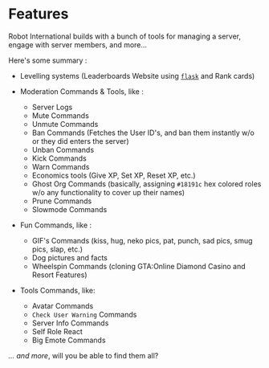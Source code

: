 # Features

Robot International builds with a bunch of tools for managing a server, engage with server members, and more...

Here's some summary :

- Levelling systems (Leaderboards Website using [`flask`](https://flask.palletsprojects.com/) and Rank cards)

- Moderation Commands & Tools, like :
    - Server Logs
    - Mute Commands
    - Unmute Commands
    - Ban Commands (Fetches the User ID's, and ban them instantly w/o or they did enters the server)
    - Unban Commands
    - Kick Commands
    - Warn Commands
    - Economics tools (Give XP, Set XP, Reset XP, etc.)
    - Ghost Org Commands (basically, assigning `#18191c` hex colored roles w/o any functionality to cover up their names)
    - Prune Commands
    - Slowmode Commands

- Fun Commands, like :
    - GIF's Commands (kiss, hug, neko pics, pat, punch, sad pics, smug pics, slap, etc.)
    - Dog pictures and facts
    - Wheelspin Commands (cloning GTA:Online Diamond Casino and Resort Features)

- Tools Commands, like:
    - Avatar Commands
    - `Check User Warning` Commands
    - Server Info Commands
    - Self Role React
    - Big Emote Commands

*... and more*, will you be able to find them all?